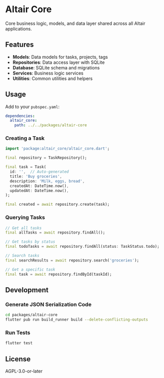 # Altair Core

Core business logic, models, and data layer shared across all Altair applications.

## Features

- **Models**: Data models for tasks, projects, tags
- **Repositories**: Data access layer with SQLite
- **Database**: SQLite schema and migrations
- **Services**: Business logic services
- **Utilities**: Common utilities and helpers

## Usage

Add to your `pubspec.yaml`:

```yaml
dependencies:
  altair_core:
    path: ../../packages/altair-core
```

### Creating a Task

```dart
import 'package:altair_core/altair_core.dart';

final repository = TaskRepository();

final task = Task(
  id: '',  // Auto-generated
  title: 'Buy groceries',
  description: 'Milk, eggs, bread',
  createdAt: DateTime.now(),
  updatedAt: DateTime.now(),
);

final created = await repository.create(task);
```

### Querying Tasks

```dart
// Get all tasks
final allTasks = await repository.findAll();

// Get tasks by status
final todoTasks = await repository.findAll(status: TaskStatus.todo);

// Search tasks
final searchResults = await repository.search('groceries');

// Get a specific task
final task = await repository.findById(taskId);
```

## Development

### Generate JSON Serialization Code

```bash
cd packages/altair-core
flutter pub run build_runner build --delete-conflicting-outputs
```

### Run Tests

```bash
flutter test
```

## License

AGPL-3.0-or-later
